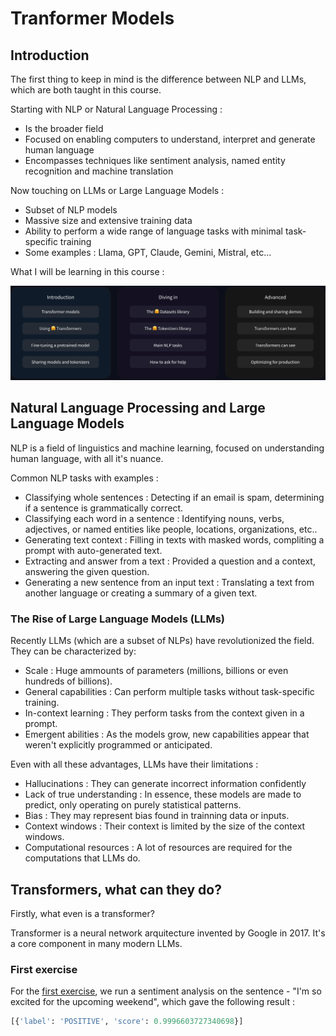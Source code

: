 # Tranformer Models

## Introduction 

The first thing to keep in mind is the difference between NLP and LLMs, which are both taught in this course.

Starting with NLP or Natural Language Processing :

- Is the broader field 
- Focused on enabling computers to understand, interpret and generate human language
- Encompasses techniques like sentiment analysis, named entity recognition and machine translation

Now touching on LLMs or Large Language Models :

- Subset of NLP models
- Massive size and extensive training data 
- Ability to perform a wide range of language tasks with minimal task-specific training
- Some examples : Llama, GPT, Claude, Gemini, Mistral, etc...

What I will be learning in this course :

![What to expect](../media/what_to_expect.png)

##  Natural Language Processing and Large Language Models

NLP is a field of linguistics and machine learning, focused on understanding human language, with all it's nuance.

Common NLP tasks with examples :

- Classifying whole sentences : Detecting if an email is spam, determining if a sentence is grammatically correct.
- Classifying each word in a sentence : Identifying nouns, verbs, adjectives, or named entities like people, locations, organizations, etc..
- Generating text context : Filling in texts with masked words, compliting a prompt with auto-generated text.
- Extracting and answer from a text : Provided a question and a context, answering the given question.
- Generating a new sentence from an input text : Translating a text from another language or creating a summary of a given text.

###  The Rise of Large Language Models (LLMs)

Recently LLMs (which are a subset of NLPs) have revolutionized the field. They can be characterized by:

- Scale : Huge ammounts of parameters (millions, billions or even hundreds of billions).
- General capabilities : Can perform multiple tasks without task-specific training.
- In-context learning : They perform tasks from the context given in a prompt.
- Emergent abilities : As the models grow, new capabilities appear that weren't explicitly programmed or anticipated.

Even with all these advantages, LLMs have their limitations : 

- Hallucinations : They can generate incorrect information confidently 
- Lack of true understanding : In essence, these models are made to predict, only operating on purely statistical patterns.
- Bias : They may represent bias found in trainning data or inputs.
- Context windows : Their context is limited by the size of the context windows.
- Computational resources : A lot of resources are required for the computations that LLMs do.

## Transformers, what can they do?

Firstly, what even is a transformer?

Transformer is a neural network arquitecture invented by Google in 2017. It's a core component in many modern LLMs.

### First exercise

For the [first exercise](transformer_exercices.py), we run a sentiment analysis on the sentence - "I'm so excited for the upcoming weekend", which gave the following result :

```python
[{'label': 'POSITIVE', 'score': 0.9996603727340698}]
```